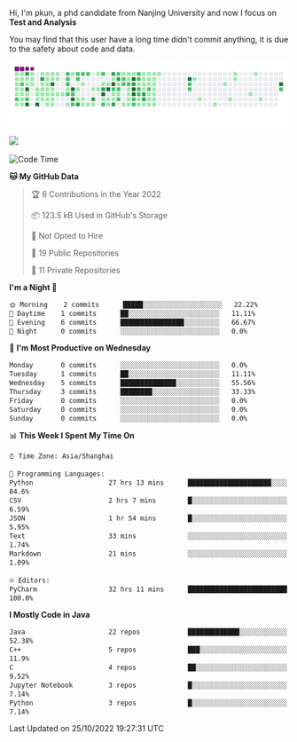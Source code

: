 Hi, I'm pkun, a phd candidate from Nanjing University and now I focus on **Test and Analysis**

You may find that this user have a long time didn't commit anything, it is due to the safety about code and data.

![](https://github.com/pppppkun/pppppkun/blob/output/github-snake.gif)

![](https://komarev.com/ghpvc/?username=pppppkun)
<!--START_SECTION:waka-->
![Code Time](http://img.shields.io/badge/Code%20Time-1%2C502%20hrs%2028%20mins-blue)

**🐱 My GitHub Data** 

> 🏆 6 Contributions in the Year 2022
 > 
> 📦 123.5 kB Used in GitHub's Storage 
 > 
> 🚫 Not Opted to Hire
 > 
> 📜 19 Public Repositories 
 > 
> 🔑 11 Private Repositories  
 > 
**I'm a Night 🦉** 

```text
🌞 Morning    2 commits      █████░░░░░░░░░░░░░░░░░░░░   22.22% 
🌆 Daytime    1 commits      ██░░░░░░░░░░░░░░░░░░░░░░░   11.11% 
🌃 Evening    6 commits      ████████████████░░░░░░░░░   66.67% 
🌙 Night      0 commits      ░░░░░░░░░░░░░░░░░░░░░░░░░   0.0%

```
📅 **I'm Most Productive on Wednesday** 

```text
Monday       0 commits      ░░░░░░░░░░░░░░░░░░░░░░░░░   0.0% 
Tuesday      1 commits      ██░░░░░░░░░░░░░░░░░░░░░░░   11.11% 
Wednesday    5 commits      ██████████████░░░░░░░░░░░   55.56% 
Thursday     3 commits      ████████░░░░░░░░░░░░░░░░░   33.33% 
Friday       0 commits      ░░░░░░░░░░░░░░░░░░░░░░░░░   0.0% 
Saturday     0 commits      ░░░░░░░░░░░░░░░░░░░░░░░░░   0.0% 
Sunday       0 commits      ░░░░░░░░░░░░░░░░░░░░░░░░░   0.0%

```


📊 **This Week I Spent My Time On** 

```text
⌚︎ Time Zone: Asia/Shanghai

💬 Programming Languages: 
Python                   27 hrs 13 mins      █████████████████████░░░░   84.6% 
CSV                      2 hrs 7 mins        █░░░░░░░░░░░░░░░░░░░░░░░░   6.59% 
JSON                     1 hr 54 mins        █░░░░░░░░░░░░░░░░░░░░░░░░   5.95% 
Text                     33 mins             ░░░░░░░░░░░░░░░░░░░░░░░░░   1.74% 
Markdown                 21 mins             ░░░░░░░░░░░░░░░░░░░░░░░░░   1.09%

🔥 Editors: 
PyCharm                  32 hrs 11 mins      █████████████████████████   100.0%

```

**I Mostly Code in Java** 

```text
Java                     22 repos            █████████████░░░░░░░░░░░░   52.38% 
C++                      5 repos             ███░░░░░░░░░░░░░░░░░░░░░░   11.9% 
C                        4 repos             ██░░░░░░░░░░░░░░░░░░░░░░░   9.52% 
Jupyter Notebook         3 repos             █░░░░░░░░░░░░░░░░░░░░░░░░   7.14% 
Python                   3 repos             █░░░░░░░░░░░░░░░░░░░░░░░░   7.14%

```



 Last Updated on 25/10/2022 19:27:31 UTC
<!--END_SECTION:waka-->
